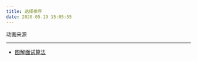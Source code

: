 ```yaml
---
title: 选择排序
date: 2020-05-19 15:05:55
---
```


动画来源

---

- [图解面试算法](https://github.com/MisterBooo/LeetCodeAnimation)
